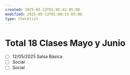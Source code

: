 ```yaml
---
created: 2025-05-13T01:05:42-05:00
modified: 2025-05-13T01:08:15-05:00
type: Checklist
---
```


# Total 18 Clases Mayo y Junio

- [ ] 12/05/2025 Salsa Básica
- [ ] Social
- [ ] Social
